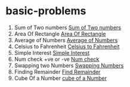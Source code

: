 # basic-problems

1. Sum of Two numbers    [Sum of Two numbers](SumOfTwoNumbers.java)
2. Area Of Rectangle     [Area Of Rectangle](AreaOfRectangle.java)
3. Average of Numbers    [Average of Numbers](Average.java)
4. Celsius to Fahrenheit [Celsius to Fahrenheit](Celsius_to_Fahrenheit.java)
5. Simple Interest       [Simple Interest](Simple_Interest.java)
6. Num check +ve or -ve  [Num check](PositiveOrNegaitive.java)
7. Swapping two Numbers  [Swapping Numbers](Swapping.java)
8. Finding Remainder     [Find Remainder](Remainder.java)
9. Cube Of a Number      [cube of a Number](CubeOfNumber.java)
